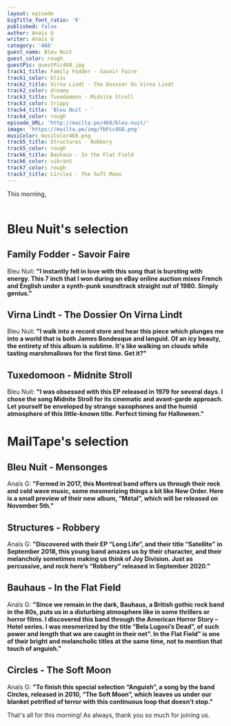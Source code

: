 ```yaml
---
layout: episode
bigTitle_font_ratio: '6'
published: false
author: Anaïs G
writer: Anaïs G
category: '468'
guest_name: Bleu Nuit
guest_color: rough
guestPic: guestPic468.jpg
track1_title: Family Fodder - Savoir Faire
track1_color: bliss
track2_title: Virna Lindt - The Dossier On Virna Lindt
track2_color: dreamy
track3_title: Tuxedomoon - Midnite Stroll
track3_color: trippy
track4_title: 'Bleu Nuit - '
track4_color: rough
episode_URL: 'http://mailta.pe/468/bleu-nuit/'
image: 'https://mailta.pe/img/fbPic468.png'
musiColor: musiColor468.png
track5_title: Structures - Robbery
track5_color: rough
track6_title: Bauhaus - In the Flat Field
track6_color: vibrant
track7_color: rough
track7_title: Circles - The Soft Moon
---
```

<p id="introduction"> This morning, 
    <br><br>
 

# Bleu Nuit's selection

## Family Fodder - Savoir Faire 
Bleu Nuit: **"**I instantly fell in love with this song that is bursting with energy. This 7 inch that I won during an eBay online auction mixes French and English under a synth-punk soundtrack straight out of 1980. Simply genius.**"**

## Virna Lindt - The Dossier On Virna Lindt 
Bleu Nuit: **"**I walk into a record store and hear this piece which plunges me into a world that is both James Bondesque and languid. Of an icy beauty, the entirety of this album is sublime. It's like walking on clouds while tasting marshmallows for the first time. Get it?**"**

## Tuxedomoon - Midnite Stroll
Bleu Nuit: **"**I was obsessed with this EP released in 1979 for several days. I chose the song Midnite Stroll for its cinematic and avant-garde approach. Let yourself be enveloped by strange saxophones and the humid atmosphere of this little-known title. Perfect timing for Halloween.**"**


# MailTape's selection

## Bleu Nuit - Mensonges
Anaïs G: **"**Formed in 2017, this Montreal band offers us through their rock and cold wave music, some mesmerizing things a bit like New Order. Here is a small preview of their new album, “Métal”, which will be released on November 5th.**"**

## Structures - Robbery
Anaïs G: **"**Discovered with their EP “Long Life”, and their title “Satellite” in September 2018, this young band amazes us by their character, and their melancholy sometimes making us think of Joy Division. Just as percussive, and rock here’s “Robbery” released in September 2020.**"**

## Bauhaus - In the Flat Field
Anaïs G: **"**Since we remain in the dark, Bauhaus, a British gothic rock band in the 80s, puts us in a disturbing atmosphere like in some thrillers or horror films. I discovered this band through the American Horror Story – Hotel series. I was mesmerized by the title “Bela Lugosi’s Dead”, of such power and length that we are caught in their net”. In the Flat Field” is one of their bright and melancholic titles at the same time, not to mention that touch of anguish.**"**

## Circles - The Soft Moon
Anaïs G: **"**To finish this special selection “Anguish”, a song by the band Circles, released in 2010, “The Soft Moon”, which leaves us under our blanket petrified of terror with this continuous loop that doesn’t stop.**"**

<p id="outroduction">That's all for this morning! As always, thank you so much for joining us.</p>
